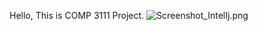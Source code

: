 Hello, This is COMP 3111 Project. ![Screenshot_IntelIj.png](../../Documents/SS/Screenshot_IntelIj.png)